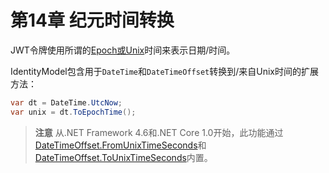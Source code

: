 # 第14章 纪元时间转换
JWT令牌使用所谓的[Epoch或Unix](https://en.wikipedia.org/wiki/Unix_time)时间来表示日期/时间。

IdentityModel包含用于`DateTime`和`DateTimeOffset`转换到/来自Unix时间的扩展方法：

``` C#
var dt = DateTime.UtcNow;
var unix = dt.ToEpochTime();
```  

> **注意**
从.NET Framework 4.6和.NET Core 1.0开始，此功能通过[DateTimeOffset.FromUnixTimeSeconds](https://docs.microsoft.com/en-us/dotnet/api/system.datetimeoffset.fromunixtimeseconds)和[DateTimeOffset.ToUnixTimeSeconds](https://docs.microsoft.com/en-us/dotnet/api/system.datetimeoffset.tounixtimeseconds)内置。